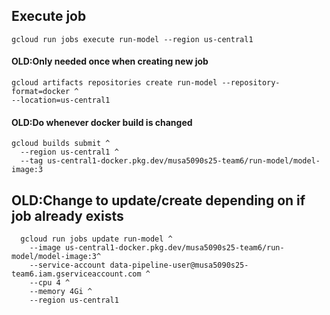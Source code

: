 

## Execute job
```shell
gcloud run jobs execute run-model --region us-central1
```

#### OLD:Only needed once when creating new job
```shell
gcloud artifacts repositories create run-model --repository-format=docker ^
--location=us-central1
```

#### OLD:Do whenever docker build is changed
```shell
gcloud builds submit ^
  --region us-central1 ^
  --tag us-central1-docker.pkg.dev/musa5090s25-team6/run-model/model-image:3
```


## OLD:Change to update/create depending on if job already exists
```shell
  gcloud run jobs update run-model ^
    --image us-central1-docker.pkg.dev/musa5090s25-team6/run-model/model-image:3^
    --service-account data-pipeline-user@musa5090s25-team6.iam.gserviceaccount.com ^
    --cpu 4 ^
    --memory 4Gi ^
    --region us-central1 
```
